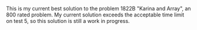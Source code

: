 This is my current best solution to the problem 1822B "Karina and Array", an 800 rated problem. My current solution exceeds the acceptable time limit on test 5, so this solution is still a work in progress.